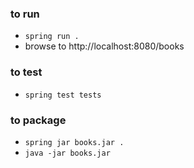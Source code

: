 
### to run

* `spring run .`
* browse to http://localhost:8080/books

### to test

* `spring test tests`

### to package

* `spring jar books.jar .`
* `java -jar books.jar`

